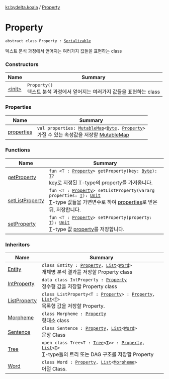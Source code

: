 [kr.bydelta.koala](../index.md) / [Property](./index.md)

# Property

`abstract class Property : `[`Serializable`](http://docs.oracle.com/javase/6/docs/api/java/io/Serializable.html)

텍스트 분석 과정에서 얻어지는 여러가지 값들을 표현하는 class

### Constructors

| Name | Summary |
|---|---|
| [&lt;init&gt;](-init-.md) | `Property()`<br>텍스트 분석 과정에서 얻어지는 여러가지 값들을 표현하는 class |

### Properties

| Name | Summary |
|---|---|
| [properties](properties.md) | `val properties: `[`MutableMap`](https://kotlinlang.org/api/latest/jvm/stdlib/kotlin.collections/-mutable-map/index.html)`<`[`Byte`](https://kotlinlang.org/api/latest/jvm/stdlib/kotlin/-byte/index.html)`, `[`Property`](./index.md)`>`<br>가질 수 있는 속성값을 저장할 [MutableMap](https://kotlinlang.org/api/latest/jvm/stdlib/kotlin.collections/-mutable-map/index.html) |

### Functions

| Name | Summary |
|---|---|
| [getProperty](get-property.md) | `fun <T : `[`Property`](./index.md)`> getProperty(key: `[`Byte`](https://kotlinlang.org/api/latest/jvm/stdlib/kotlin/-byte/index.html)`): `[`T`](get-property.md#T)`?`<br>[key](get-property.md#kr.bydelta.koala.Property$getProperty(kotlin.Byte)/key)로 지정된 [T](get-property.md#T)-type의 property를 가져옵니다. |
| [setListProperty](set-list-property.md) | `fun <T : `[`Property`](./index.md)`> setListProperty(vararg properties: `[`T`](set-list-property.md#T)`): `[`Unit`](https://kotlinlang.org/api/latest/jvm/stdlib/kotlin/-unit/index.html)<br>[T](set-list-property.md#T)-type 값들을 가변변수로 하여 [properties](set-list-property.md#kr.bydelta.koala.Property$setListProperty(kotlin.Array((kr.bydelta.koala.Property.setListProperty.T)))/properties)로 받은 뒤, 저장합니다. |
| [setProperty](set-property.md) | `fun <T : `[`Property`](./index.md)`> setProperty(property: `[`T`](set-property.md#T)`): `[`Unit`](https://kotlinlang.org/api/latest/jvm/stdlib/kotlin/-unit/index.html)<br>[T](set-property.md#T)-type 값 [property](set-property.md#kr.bydelta.koala.Property$setProperty(kr.bydelta.koala.Property.setProperty.T)/property)를 저장합니다. |

### Inheritors

| Name | Summary |
|---|---|
| [Entity](../-entity/index.md) | `class Entity : `[`Property`](./index.md)`, `[`List`](https://kotlinlang.org/api/latest/jvm/stdlib/kotlin.collections/-list/index.html)`<`[`Word`](../-word/index.md)`>`<br>개체명 분석 결과를 저장할 Property class |
| [IntProperty](../-int-property/index.md) | `data class IntProperty : `[`Property`](./index.md)<br>정수형 값을 저장할 Property class |
| [ListProperty](../-list-property/index.md) | `class ListProperty<T : `[`Property`](./index.md)`> : `[`Property`](./index.md)`, `[`List`](https://kotlinlang.org/api/latest/jvm/stdlib/kotlin.collections/-list/index.html)`<`[`T`](../-list-property/index.md#T)`>`<br>목록형 값을 저장할 Property. |
| [Morpheme](../-morpheme/index.md) | `class Morpheme : `[`Property`](./index.md)<br>형태소 class |
| [Sentence](../-sentence/index.md) | `class Sentence : `[`Property`](./index.md)`, `[`List`](https://kotlinlang.org/api/latest/jvm/stdlib/kotlin.collections/-list/index.html)`<`[`Word`](../-word/index.md)`>`<br>문장 Class |
| [Tree](../-tree/index.md) | `open class Tree<T : `[`Tree`](../-tree/index.md)`<`[`T`](../-tree/index.md#T)`>> : `[`Property`](./index.md)`, `[`List`](https://kotlinlang.org/api/latest/jvm/stdlib/kotlin.collections/-list/index.html)`<`[`T`](../-tree/index.md#T)`>`<br>[T](../-tree/index.md#T)-type들의 트리 또는 DAG 구조를 저장할 Property |
| [Word](../-word/index.md) | `class Word : `[`Property`](./index.md)`, `[`List`](https://kotlinlang.org/api/latest/jvm/stdlib/kotlin.collections/-list/index.html)`<`[`Morpheme`](../-morpheme/index.md)`>`<br>어절 Class. |
